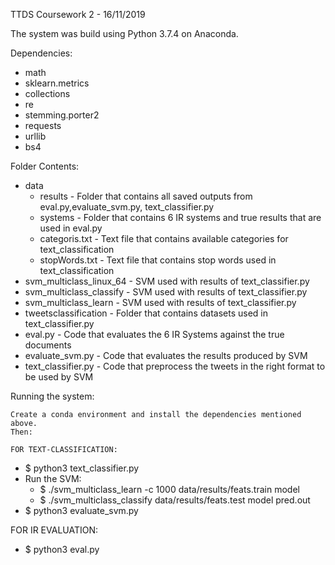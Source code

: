 
  TTDS Coursework 2 - 16/11/2019
  
  The system was build using Python 3.7.4 on Anaconda.

  Dependencies:
  - math
  - sklearn.metrics
  - collections
  - re
  - stemming.porter2
  - requests
  - urllib
  - bs4


  Folder Contents:
  - data
    - results                   - Folder that contains all saved outputs from eval.py,evaluate_svm.py, text_classifier.py
    - systems                   - Folder that contains 6 IR systems and true results that are used in eval.py
    - categoris.txt             - Text file that contains available categories for text_classification
    - stopWords.txt             - Text file that contains stop words used in text_classification
  - svm_multiclass_linux_64     - SVM used with results of text_classifier.py
  - svm_multiclass_classify     - SVM used with results of text_classifier.py
  - svm_multiclass_learn        - SVM used with results of text_classifier.py
  - tweetsclassification        - Folder that contains datasets used in text_classifier.py
  - eval.py                     - Code that evaluates the 6 IR Systems against the true documents
  - evaluate_svm.py             - Code that evaluates the results produced by SVM
  - text_classifier.py          - Code that preprocess the tweets in the right format to be used by SVM


  Running the system:

    Create a conda environment and install the dependencies mentioned above.
    Then: 

    FOR TEXT-CLASSIFICATION:
   - $ python3 text_classifier.py
   - Run the SVM:
      - $ ./svm_multiclass_learn -c 1000 data/results/feats.train model 
      - $ ./svm_multiclass_classify data/results/feats.test model pred.out 
   - $ python3 evaluate_svm.py

   FOR IR EVALUATION:
   - $ python3 eval.py
